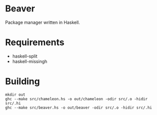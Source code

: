 # Beaver
Package manager written in Haskell.

# Requirements
- haskell-split
- haskell-missingh

# Building
```
mkdir out
ghc --make src/chameleon.hs -o out/chameleon -odir src/.o -hidir src/.hi
ghc --make src/beaver.hs -o out/beaver -odir src/.o -hidir src/.hi
```

